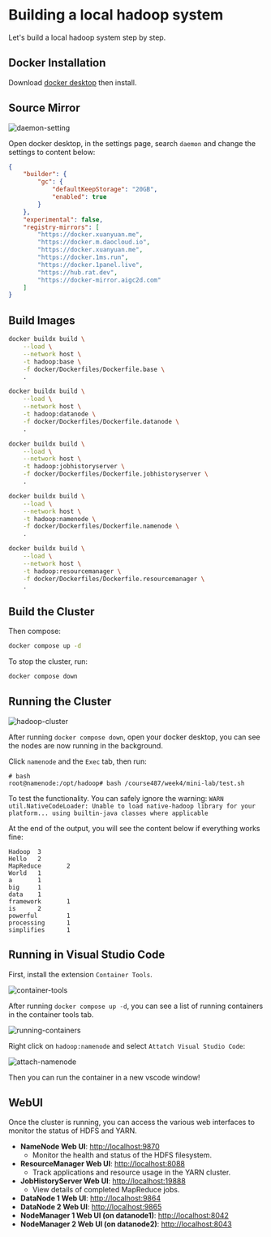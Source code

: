 # Building a local hadoop system

Let's build a local hadoop system step by step.

## Docker Installation

Download [docker desktop](https://www.docker.com/) then install.

## Source Mirror

![daemon-setting](./images/daemon.png)

Open docker desktop, in the settings page, search `daemon` and change the settings to content below:

```json
{
    "builder": {
        "gc": {
            "defaultKeepStorage": "20GB",
            "enabled": true
        }
    },
    "experimental": false,
    "registry-mirrors": [
        "https://docker.xuanyuan.me",
        "https://docker.m.daocloud.io",
        "https://docker.xuanyuan.me",
        "https://docker.1ms.run",
        "https://docker.1panel.live",
        "https://hub.rat.dev",
        "https://docker-mirror.aigc2d.com"
    ]
}
```

## Build Images

```bash
docker buildx build \
    --load \
    --network host \
    -t hadoop:base \
    -f docker/Dockerfiles/Dockerfile.base \
    .

docker buildx build \
    --load \
    --network host \
    -t hadoop:datanode \
    -f docker/Dockerfiles/Dockerfile.datanode \
    .

docker buildx build \
    --load \
    --network host \
    -t hadoop:jobhistoryserver \
    -f docker/Dockerfiles/Dockerfile.jobhistoryserver \
    .

docker buildx build \
    --load \
    --network host \
    -t hadoop:namenode \
    -f docker/Dockerfiles/Dockerfile.namenode \
    .

docker buildx build \
    --load \
    --network host \
    -t hadoop:resourcemanager \
    -f docker/Dockerfiles/Dockerfile.resourcemanager \
    .
```

## Build the Cluster

Then compose:

```bash
docker compose up -d
```

To stop the cluster, run:

```bash
docker compose down
```

## Running the Cluster

![hadoop-cluster](./images/hadoop-cluster.png)

After running `docker compose down`, open your docker desktop, you can see the nodes are now running in the background.

Click `namenode` and the `Exec` tab, then run:

```
# bash
root@namenode:/opt/hadoop# bash /course487/week4/mini-lab/test.sh
```

To test the functionality. You can safely ignore the warning: `WARN util.NativeCodeLoader: Unable to load native-hadoop library for your platform... using builtin-java classes where applicable`

At the end of the output, you will see the content below if everything works fine:

```
Hadoop  3
Hello   2
MapReduce       2
World   1
a       1
big     1
data    1
framework       1
is      2
powerful        1
processing      1
simplifies      1
```

## Running in Visual Studio Code

First, install the extension `Container Tools`.

![container-tools](./images/container-tools.png)

After running `docker compose up -d`, you can see a list of running containers in the container tools tab.

![running-containers](./images/running-containers.png)

Right click on `hadoop:namenode` and select `Attatch Visual Studio Code`:

![attach-namenode](./images/attach-namenode.png)

Then you can run the container in a new vscode window!

## WebUI

Once the cluster is running, you can access the various web interfaces to monitor the status of HDFS and YARN.

-   **NameNode Web UI**: [http://localhost:9870](http://localhost:9870)
    -   Monitor the health and status of the HDFS filesystem.
-   **ResourceManager Web UI**: [http://localhost:8088](http://localhost:8088)
    -   Track applications and resource usage in the YARN cluster.
-   **JobHistoryServer Web UI**: [http://localhost:19888](http://localhost:19888)
    -   View details of completed MapReduce jobs.
-   **DataNode 1 Web UI**: [http://localhost:9864](http://localhost:9864)
-   **DataNode 2 Web UI**: [http://localhost:9865](http://localhost:9865)
-   **NodeManager 1 Web UI (on datanode1)**: [http://localhost:8042](http://localhost:8042)
-   **NodeManager 2 Web UI (on datanode2)**: [http://localhost:8043](http://localhost:8043)
